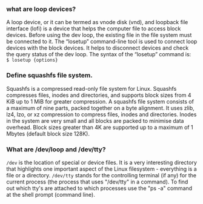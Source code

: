 ### what are loop devices?
 A loop device, or it can be termed as vnode disk (vnd), and loopback file interface (lofi) is a device that helps the computer file to access block devices. Before using the dev loop, the existing file in the file system must be connected to it.
The “losetup” command-line tool is used to connect loop devices with the block devices. It helps to disconnect devices and check the query status of the dev loop. The syntax of the “losetup” command is: \
 `$ losetup {options}`
 
 ### Define squashfs file system.
 Squashfs is a compressed read-only file system for Linux. Squashfs compresses files, inodes and directories, and supports block sizes from 4 KiB up to 1 MiB for greater compression. A squashfs file system consists of a maximum of nine parts, packed together on a byte alignment. It uses zlib, lz4, lzo, or xz compression to compress files, inodes and directories. Inodes in the system are very small and all blocks are packed to minimise data overhead. Block sizes greater than 4K are supported up to a maximum of 1 Mbytes (default block size 128K).
 
 ### What are /dev/loop and /dev/tty?
`/dev` is the location of special or device files. It is a very interesting directory that highlights one important aspect of the Linux filesystem - everything is a file or a directory. 
`/dev/tty` stands for the controlling terminal (if any) for the current process (the process that uses "/dev/tty" in a command). To find out which tty's are attached to which processes use the "ps -a" command at the shell prompt (command line).



